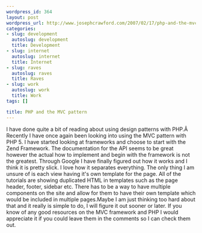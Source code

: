 ```yaml
--- 
wordpress_id: 364
layout: post
wordpress_url: http://www.josephcrawford.com/2007/02/17/php-and-the-mvc-pattern/
categories: 
- slug: development
  autoslug: development
  title: Development
- slug: internet
  autoslug: internet
  title: Internet
- slug: raves
  autoslug: raves
  title: Raves
- slug: work
  autoslug: work
  title: Work
tags: []

title: PHP and the MVC pattern
---
```

I have done quite a bit of reading about using design patterns with PHP.Â  Recently I have once again been looking into using the MVC pattern with PHP 5.  I have started looking at frameworks and choose to start with the Zend Framework.  The documentation for the API seems to be great however the actual how to implement and begin with the framework is not the greatest.  Through Google I have finally figured out how it works and I think it is pretty slick.  I love how it separates everything.  The only thing I am unsure of is each view having it's own template for the page.  All of the tutorials are showing duplicated HTML in templates such as the page header, footer, sidebar etc.  There has to be a way to have multiple components on the site and allow for them to have their own template which would be included in multiple pages.Maybe I am just thinking too hard about that and it really is simple to do, I will figure it out sooner or later.  If you know of any good resources on the MVC framework and PHP I would appreciate it if you could leave them in the comments so I can check them out.

